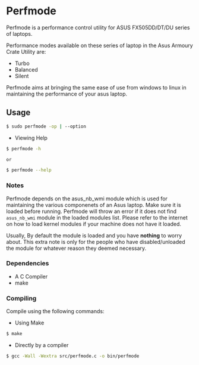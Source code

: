 # Perfmode

Perfmode is a performance control utility for ASUS FX505DD/DT/DU series of laptops.

Performance modes available on these series of laptop in the Asus Armoury Crate Utility are:

- Turbo
- Balanced
- Silent

Perfmode aims at bringing the same ease of use from windows to linux in maintaining the performance of your asus laptop.

## Usage

```bash
$ sudo perfmode -op | --option
```

- Viewing Help
```bash
$ perfmode -h

or

$ perfmode --help
```

### Notes

Perfmode depends on the asus_nb_wmi module which is used for maintaining the various componenets of an Asus laptop. 
Make sure it is loaded before running.
Perfmode will throw an error if it does not find `asus_nb_wmi` module in the loaded modules list. 
Please refer to the internet on how to load kernel modules if your machine does not have it loaded.

Usually, By default the module is loaded and you have **nothing** to worry about.
This extra note is only for the people who have disabled/unloaded the module for whatever reason they deemed necessary.

### Dependencies

- A C Compiler
- make

### Compiling

Compile using the following commands:

- Using Make

```bash
$ make
```

- Directly by a compiler

```bash
$ gcc -Wall -Wextra src/perfmode.c -o bin/perfmode
```
